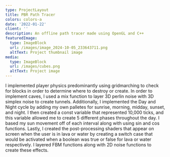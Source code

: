 ```yaml
---
type: ProjectLayout
title: PBR Path Tracer
colors: colors-a
date: '2022-01-22'
client: ''
description: An offline path tracer made using OpenGL and C++
featuredImage:
  type: ImageBlock
  url: /images/image_2024-10-05_233643711.png
  altText: Project thumbnail image
media:
  type: ImageBlock
  url: /images/cubes.png
  altText: Project image
---
```

I implemented player physics predominantly using gridmarching to check for blocks in order to determine where to destroy or create. In order to implement caves, I used a mix function to layer 3D perlin noise with 3D simplex noise to create tunnels. Additionally, I implemented the Day and Night cycle by adding my own palletes for sunrise, morning, midday, sunset, and night. I then created a const variable that represented 10,000 ticks, and this variable allowed me to create 5 different phases throughout the day. I based my sun movement off of each interval along with using sin and cos functions. Lastly, I created the post-processing shaders that appear on screen when the user is in lava or water by creating a switch case that would be activated when a boolean was true or false for lava or water respectively. I layered FBM functions along with 2D noise functions to create these effects.

